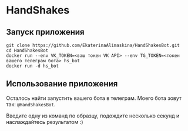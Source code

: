 # HandShakes

## Запуск приложения

`git clone https://github.com/EkaterinaAlimaskina/HandShakesBot.git`  
`cd HandShakesBot`  
`docker run --env VK_TOKEN=<ваш токен VK API> --env TG_TOKEN=<токен вашего телеграм бота> hs_bot`  
`docker run -d hs_bot`

## Использование приложения
Осталось найти запустить вашего бота в телеграм. Моего бота зовут так: `@HandShakesBot`. 

Введите одну из команд по образцу, подождите несколько секунд и наслаждайтесь результатом :)




